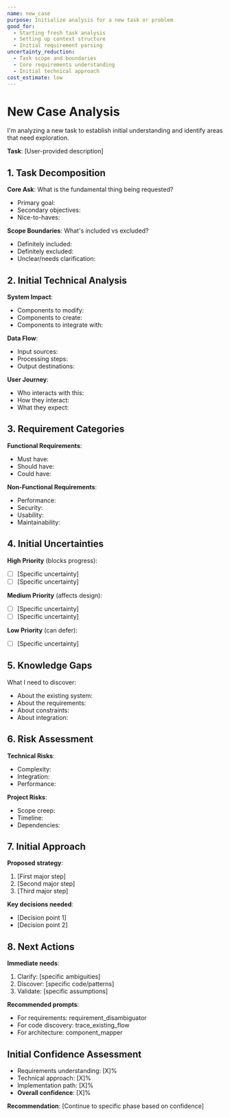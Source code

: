 ```yaml
---
name: new_case
purpose: Initialize analysis for a new task or problem
good_for:
  - Starting fresh task analysis
  - Setting up context structure
  - Initial requirement parsing
uncertainty_reduction:
  - Task scope and boundaries
  - Core requirements understanding
  - Initial technical approach
cost_estimate: low
---
```


# New Case Analysis

I'm analyzing a new task to establish initial understanding and identify areas that need exploration.

**Task**: [User-provided description]

## 1. Task Decomposition

**Core Ask**: What is the fundamental thing being requested?
- Primary goal:
- Secondary objectives:
- Nice-to-haves:

**Scope Boundaries**: What's included vs excluded?
- Definitely included:
- Definitely excluded:
- Unclear/needs clarification:

## 2. Initial Technical Analysis

**System Impact**:
- Components to modify:
- Components to create:
- Components to integrate with:

**Data Flow**:
- Input sources:
- Processing steps:
- Output destinations:

**User Journey**:
- Who interacts with this:
- How they interact:
- What they expect:

## 3. Requirement Categories

**Functional Requirements**:
- Must have:
- Should have:
- Could have:

**Non-Functional Requirements**:
- Performance:
- Security:
- Usability:
- Maintainability:

## 4. Initial Uncertainties

**High Priority** (blocks progress):
- [ ] [Specific uncertainty]
- [ ] [Specific uncertainty]

**Medium Priority** (affects design):
- [ ] [Specific uncertainty]
- [ ] [Specific uncertainty]

**Low Priority** (can defer):
- [ ] [Specific uncertainty]

## 5. Knowledge Gaps

What I need to discover:
- About the existing system:
- About the requirements:
- About constraints:
- About integration:

## 6. Risk Assessment

**Technical Risks**:
- Complexity:
- Integration:
- Performance:

**Project Risks**:
- Scope creep:
- Timeline:
- Dependencies:

## 7. Initial Approach

**Proposed strategy**:
1. [First major step]
2. [Second major step]
3. [Third major step]

**Key decisions needed**:
- [Decision point 1]
- [Decision point 2]

## 8. Next Actions

**Immediate needs**:
1. Clarify: [specific ambiguities]
2. Discover: [specific code/patterns]
3. Validate: [specific assumptions]

**Recommended prompts**:
- For requirements: requirement_disambiguator
- For code discovery: trace_existing_flow
- For architecture: component_mapper

## Initial Confidence Assessment

- Requirements understanding: [X]%
- Technical approach: [X]%
- Implementation path: [X]%
- **Overall confidence**: [X]%

**Recommendation**: [Continue to specific phase based on confidence]